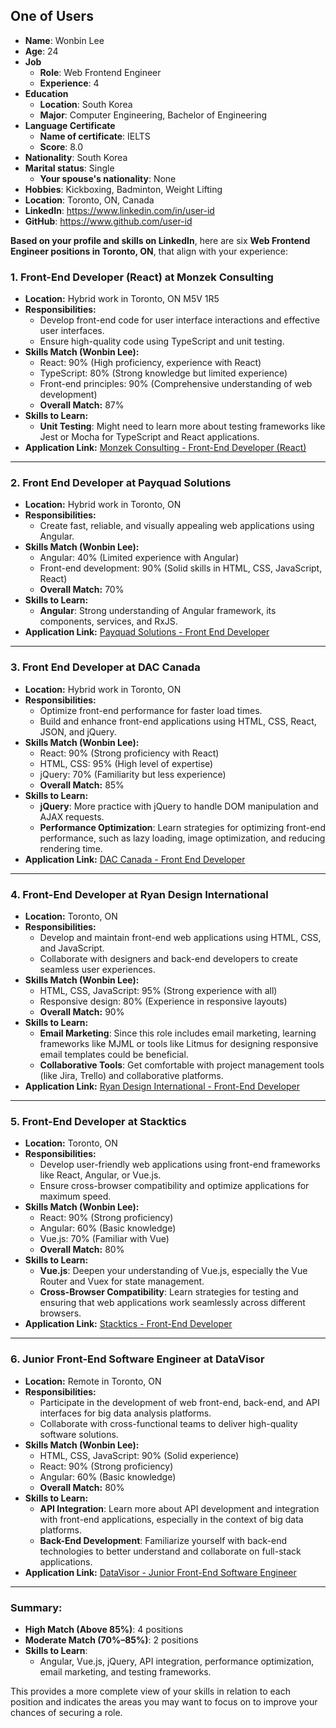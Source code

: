 ## One of Users
- **Name**: Wonbin Lee
- **Age**: 24
- **Job**
	- **Role**: Web Frontend Engineer
	- **Experience**: 4
- **Education**
	- **Location**: South Korea
	- **Major**: Computer Engineering, Bachelor of Engineering
- **Language Certificate**
	- **Name of certificate**: IELTS
	- **Score**: 8.0
- **Nationality**: South Korea
- **Marital status**: Single
	- **Your spouse's nationality**: None
- **Hobbies**: Kickboxing, Badminton, Weight Lifting
- **Location**: Toronto, ON, Canada
- **LinkedIn**: https://www.linkedin.com/in/user-id
- **GitHub**: https://www.github.com/user-id

**Based on your profile and skills on LinkedIn**, here are six **Web Frontend Engineer positions in Toronto, ON**, that align with your experience:

### **1. Front-End Developer (React) at Monzek Consulting**

- **Location:** Hybrid work in Toronto, ON M5V 1R5
- **Responsibilities:**
    - Develop front-end code for user interface interactions and effective user interfaces.
    - Ensure high-quality code using TypeScript and unit testing.
- **Skills Match (Wonbin Lee):**
    - React: 90% (High proficiency, experience with React)
    - TypeScript: 80% (Strong knowledge but limited experience)
    - Front-end principles: 90% (Comprehensive understanding of web development)
    - **Overall Match:** 87%
- **Skills to Learn:**
    - **Unit Testing**: Might need to learn more about testing frameworks like Jest or Mocha for TypeScript and React applications.
- **Application Link:** [Monzek Consulting - Front-End Developer (React)](https://ca.indeed.com/q-front-end-developer-l-toronto%2C-on-jobs.html?utm_source=chatgpt.com)

---

### **2. Front End Developer at Payquad Solutions**

- **Location:** Hybrid work in Toronto, ON
- **Responsibilities:**
    - Create fast, reliable, and visually appealing web applications using Angular.
- **Skills Match (Wonbin Lee):**
    - Angular: 40% (Limited experience with Angular)
    - Front-end development: 90% (Solid skills in HTML, CSS, JavaScript, React)
    - **Overall Match:** 70%
- **Skills to Learn:**
    - **Angular**: Strong understanding of Angular framework, its components, services, and RxJS.
- **Application Link:** [Payquad Solutions - Front End Developer](https://ca.indeed.com/q-front-end-developer-l-toronto%2C-on-jobs.html?utm_source=chatgpt.com)

---

### **3. Front End Developer at DAC Canada**

- **Location:** Hybrid work in Toronto, ON
- **Responsibilities:**
    - Optimize front-end performance for faster load times.
    - Build and enhance front-end applications using HTML, CSS, React, JSON, and jQuery.
- **Skills Match (Wonbin Lee):**
    - React: 90% (Strong proficiency with React)
    - HTML, CSS: 95% (High level of expertise)
    - jQuery: 70% (Familiarity but less experience)
    - **Overall Match:** 85%
- **Skills to Learn:**
    - **jQuery**: More practice with jQuery to handle DOM manipulation and AJAX requests.
    - **Performance Optimization**: Learn strategies for optimizing front-end performance, such as lazy loading, image optimization, and reducing rendering time.
- **Application Link:** [DAC Canada - Front End Developer](https://ca.indeed.com/q-front-end-developer-l-toronto%2C-on-jobs.html?utm_source=chatgpt.com)

---

### **4. Front-End Developer at Ryan Design International**

- **Location:** Toronto, ON
- **Responsibilities:**
    - Develop and maintain front-end web applications using HTML, CSS, and JavaScript.
    - Collaborate with designers and back-end developers to create seamless user experiences.
- **Skills Match (Wonbin Lee):**
    - HTML, CSS, JavaScript: 95% (Strong experience with all)
    - Responsive design: 80% (Experience in responsive layouts)
    - **Overall Match:** 90%
- **Skills to Learn:**
    - **Email Marketing**: Since this role includes email marketing, learning frameworks like MJML or tools like Litmus for designing responsive email templates could be beneficial.
    - **Collaborative Tools**: Get comfortable with project management tools (like Jira, Trello) and collaborative platforms.
- **Application Link:** [Ryan Design International - Front-End Developer](https://ca.indeed.com/q-front-end-developer-l-toronto%2C-on-jobs.html?utm_source=chatgpt.com)

---

### **5. Front-End Developer at Stacktics**

- **Location:** Toronto, ON
- **Responsibilities:**
    - Develop user-friendly web applications using front-end frameworks like React, Angular, or Vue.js.
    - Ensure cross-browser compatibility and optimize applications for maximum speed.
- **Skills Match (Wonbin Lee):**
    - React: 90% (Strong proficiency)
    - Angular: 60% (Basic knowledge)
    - Vue.js: 70% (Familiar with Vue)
    - **Overall Match:** 80%
- **Skills to Learn:**
    - **Vue.js**: Deepen your understanding of Vue.js, especially the Vue Router and Vuex for state management.
    - **Cross-Browser Compatibility**: Learn strategies for testing and ensuring that web applications work seamlessly across different browsers.
- **Application Link:** [Stacktics - Front-End Developer](https://ca.indeed.com/q-front-end-developer-l-toronto%2C-on-jobs.html?utm_source=chatgpt.com)

---

### **6. Junior Front-End Software Engineer at DataVisor**

- **Location:** Remote in Toronto, ON
- **Responsibilities:**
    - Participate in the development of web front-end, back-end, and API interfaces for big data analysis platforms.
    - Collaborate with cross-functional teams to deliver high-quality software solutions.
- **Skills Match (Wonbin Lee):**
    - HTML, CSS, JavaScript: 90% (Solid experience)
    - React: 90% (Strong proficiency)
    - Angular: 60% (Basic knowledge)
    - **Overall Match:** 80%
- **Skills to Learn:**
    - **API Integration**: Learn more about API development and integration with front-end applications, especially in the context of big data platforms.
    - **Back-End Development**: Familiarize yourself with back-end technologies to better understand and collaborate on full-stack applications.
- **Application Link:** [DataVisor - Junior Front-End Software Engineer](https://ca.indeed.com/q-front-end-developer-l-toronto%2C-on-jobs.html?utm_source=chatgpt.com)

---

### **Summary:**

- **High Match (Above 85%)**: 4 positions
- **Moderate Match (70%–85%)**: 2 positions
- **Skills to Learn**:
    - Angular, Vue.js, jQuery, API integration, performance optimization, email marketing, and testing frameworks.

This provides a more complete view of your skills in relation to each position and indicates the areas you may want to focus on to improve your chances of securing a role.